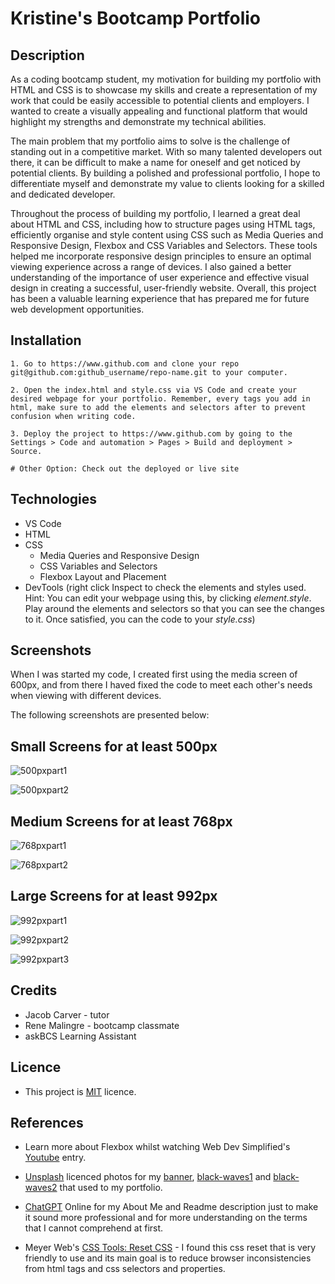 # Kristine's Bootcamp Portfolio

## Description

As a coding bootcamp student, my motivation for building my portfolio with HTML and CSS is to showcase my skills and create a representation of my work that could be easily accessible to potential clients and employers. I wanted to create a visually appealing and functional platform that would highlight my strengths and demonstrate my technical abilities.

The main problem that my portfolio aims to solve is the challenge of standing out in a competitive market. With so many talented developers out there, it can be difficult to make a name for oneself and get noticed by potential clients. By building a polished and professional portfolio, I hope to differentiate myself and demonstrate my value to clients looking for a skilled and dedicated developer.

Throughout the process of building my portfolio, I learned a great deal about HTML and CSS, including how to structure pages using HTML tags, efficiently organise and style content using CSS such as Media Queries and Responsive Design, Flexbox and CSS Variables and Selectors. These tools helped me incorporate responsive design principles to ensure an optimal viewing experience across a range of devices. I also gained a better understanding of the importance of user experience and effective visual design in creating a successful, user-friendly website. Overall, this project has been a valuable learning experience that has prepared me for future web development opportunities.

## Installation

    1. Go to https://www.github.com and clone your repo git@github.com:github_username/repo-name.git to your computer.

    2. Open the index.html and style.css via VS Code and create your desired webpage for your portfolio. Remember, every tags you add in html, make sure to add the elements and selectors after to prevent confusion when writing code.
    
    3. Deploy the project to https://www.github.com by going to the Settings > Code and automation > Pages > Build and deployment > Source. 

    # Other Option: Check out the deployed or live site 

## Technologies

- VS Code
- HTML
- CSS
    - Media Queries and Responsive Design
    - CSS Variables and Selectors
    - Flexbox Layout and Placement
- DevTools (right click Inspect to check the elements and styles used. Hint: You can edit your webpage using this, by clicking *element.style*. Play around the elements and selectors so that you can see the changes to it. Once satisfied, you can the code to your *style.css*)

## Screenshots 

When I was started my code, I created first using the media screen of 600px, and from there I haved fixed the code to meet each other's needs when viewing with different devices.

The following screenshots are presented below:

## Small Screens for at least 500px
![500pxpart1](https://user-images.githubusercontent.com/122607160/227791115-b975bd05-57fe-4983-b440-b62a7075daf3.png)

![500pxpart2](https://user-images.githubusercontent.com/122607160/227791121-1c1a7516-92ae-4c55-86b5-b7276464f9b3.png)

## Medium Screens for at least 768px
![768pxpart1](https://user-images.githubusercontent.com/122607160/227791126-b9c55577-64ba-4abb-a309-8813f92af614.png)

![768pxpart2](https://user-images.githubusercontent.com/122607160/227791135-49e5f5ec-560a-4c42-b233-823a5a138dab.png)

## Large Screens for at least 992px
![992pxpart1](https://user-images.githubusercontent.com/122607160/227791138-9b1b25a5-6818-45a3-928a-315a600b4e23.png)

![992pxpart2](https://user-images.githubusercontent.com/122607160/227791143-8c5b7330-ab1e-4dc3-a9fc-9bf0a2923346.png)

![992pxpart3](https://user-images.githubusercontent.com/122607160/227791150-a298f9a4-7f2e-4d19-bf86-9dee38ab36ce.png)

## Credits

- Jacob Carver - tutor
- Rene Malingre - bootcamp classmate
- askBCS Learning Assistant

## Licence
- This project is [MIT](https://choosealicense.com/licenses/mit/) licence.

## References
- Learn more about Flexbox whilst watching Web Dev Simplified's [Youtube](https://youtu.be/fYq5PXgSsbE) entry.

- [Unsplash](https://https://unsplash.com/) licenced photos for my [banner](https://rb.gy/qw1tml/), [black-waves1](https:////rb.gy/jimcub/) and [black-waves2](https://rb.gy/qysda8) that used to my portfolio.

- [ChatGPT](https://chat-gpt.org/chat) Online for my About Me and Readme description just to make it sound more professional and for more understanding on the terms that I cannot comprehend at first.

- Meyer Web's [CSS Tools: Reset CSS](https://meyerweb.com/eric/tools/css/reset/) - I found this css reset that is very friendly to use and its main goal is to reduce browser inconsistencies from html tags and css selectors and properties.






